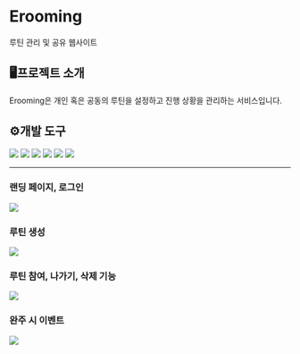 # Erooming
루틴 관리 및 공유 웹사이트 
 
 
## 🖥️프로젝트 소개
Erooming은 개인 혹은 공동의 루틴을 설정하고 진행 상황을 관리하는 서비스입니다.

## ⚙️개발 도구
<img src="https://img.shields.io/badge/JavaScript-grey?style=flat&logo=JavaScript&logoColor=F7DF1E"/> <img src="https://img.shields.io/badge/React-white?style=flat&logo=React&logoColor=61DAFB"/> <img src="https://img.shields.io/badge/Bootstrap-F8E0DC?style=flat&logo=Bootstrap&logoColor=7952B3"/> <img src="https://img.shields.io/badge/SQLite-ivory?style=flat&logo=SQLite&logoColor=003B57"/> <img src="https://img.shields.io/badge/Vercel-yellow?style=flat&logo=Vercel&logoColor=000000"/> <img src="https://img.shields.io/badge/Amazon EC2-blue?style=flat&logo=Amazon EC2&logoColor=FF9900"/>

---

<p align="center">

### 랜딩 페이지, 로그인
<img src="https://user-images.githubusercontent.com/42732729/203835565-98efe8e1-aa6b-4d46-b9f5-9254d067e464.gif">

### 루틴 생성
<img src="https://user-images.githubusercontent.com/42732729/203836472-1f0a39d9-dd17-4fb5-b43e-f56f17b71f09.gif">

### 루틴 참여, 나가기, 삭제 기능
<img src="https://user-images.githubusercontent.com/42732729/203837011-0716137d-45cf-47d8-a651-5821f4caf045.gif">

### 완주 시 이벤트
<img src="https://user-images.githubusercontent.com/42732729/203837418-6541cbbb-df87-4633-a078-30dc8cc6ffd7.gif">

</p>

